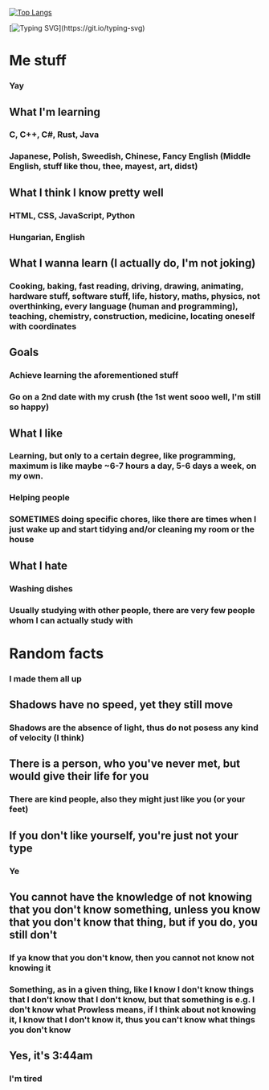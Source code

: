 [![Top Langs](https://github-readme-stats.vercel.app/api/top-langs/?username=NemGame&layout=compact&title_color=eeeeee&border_color=6c0000&text_color=dddddd&bg_color=050505&v=1)](https://github.com/anuraghazra/github-readme-stats)

[![Typing SVG](https://readme-typing-svg.demolab.com/?lines=Get+a+life...)](https://git.io/typing-svg)

# Me stuff
### Yay

## What I'm learning
### C, C++, C#, Rust, Java
### Japanese, Polish, Sweedish, Chinese, Fancy English (Middle English, stuff like thou, thee, mayest, art, didst)

## What I think I know pretty well
### HTML, CSS, JavaScript, Python
### Hungarian, English

## What I wanna learn (I actually do, I'm not joking)
### Cooking, baking, fast reading, driving, drawing, animating, hardware stuff, software stuff, life, history, maths, physics, not overthinking, every language (human and programming), teaching, chemistry, construction, medicine, locating oneself with coordinates


## Goals
### Achieve learning the aforementioned stuff
### Go on a 2nd date with my crush (the 1st went sooo well, I'm still so happy)


## What I like
### Learning, but only to a certain degree, like programming, maximum is like maybe ~6-7 hours a day, 5-6 days a week, on my own.
### Helping people
### SOMETIMES doing specific chores, like there are times when I just wake up and start tidying and/or cleaning my room or the house

## What I hate
### Washing dishes
### Usually studying with other people, there are very few people whom I can actually study with

# Random facts
### I made them all up
## Shadows have no speed, yet they still move
### Shadows are the absence of light, thus do not posess any kind of velocity (I think)
## There is a person, who you've never met, but would give their life for you
### There are kind people, also they might just like you (or your feet)
## If you don't like yourself, you're just not your type
### Ye
## You cannot have the knowledge of not knowing that you don't know something, unless you know that you don't know that thing, but if you do, you still don't
### If ya know that you don't know, then you cannot not know not knowing it
### Something, as in a given thing, like I know I don't know things that I don't know that I don't know, but that something is e.g. I don't know what Prowless means, if I think about not knowing it, I know that I don't know it, thus you can't know what things you don't know
## Yes, it's 3:44am
### I'm tired
